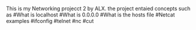 This is  my Networking projecct 2 by ALX. 
the project entaied concepts such as
#What is localhost
#What is 0.0.0.0
#What is the hosts file
#Netcat examples
#ifconfig
#telnet
#nc
#cut
